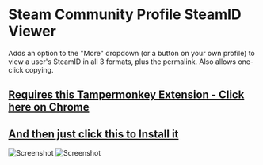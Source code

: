 # Steam Community Profile SteamID Viewer
Adds an option to the "More" dropdown (or a button on your own profile) to view a user's SteamID in all 3 formats, plus the permalink. Also allows one-click copying.

## [Requires this Tampermonkey Extension - Click here on Chrome](https://chrome.google.com/webstore/detail/tampermonkey/dhdgffkkebhmkfjojejmpbldmpobfkfo?hl=en)

## [And then just click this to Install it](https://raw.githubusercontent.com/cupcaker/steam-profile-steamid-viewer/master/profile_steamid_viewer.user.js)

![Screenshot](https://i.imgur.com/krY2hRl.png)
![Screenshot](https://i.imgur.com/FmvezrZ.png)